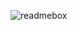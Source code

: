 ![readmebox](https://github.com/hiofadlikaakbar/hiofadlikaakbar/assets/89866871/e2952ad0-603c-491a-b1de-ffd4a139b295)

